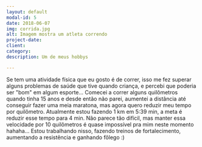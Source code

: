 ```yaml
---
layout: default
modal-id: 5
date: 2018-06-07
img: corrida.jpg
alt: Imagem mostra um atleta correndo
project-date:
client: 
category: 
description: Um de meus hobbys

---
```


Se tem uma atividade física que eu gosto é de correr, isso me fez superar alguns problemas de saúde que tive quando criança, e percebi que poderia ser "bom" em algum esporte... Comecei a correr alguns quilômetros quando tinha 15 anos e desde então não parei, aumentei a distância até conseguir fazer uma meia maratona, mas agora quero reduzir meu tempo por quilômetro.
Atualmente estou fazendo 1 km em 5:39 min, a meta é reduzir esse tempo para 4 min. Não parece tão difícil, mas manter essa velocidade por 10 quilômetros é quase impossível pra mim neste momento hahaha... Estou trabalhando nisso, fazendo treinos de fortalecimento, aumentando a resistência e ganhando fôlego :)